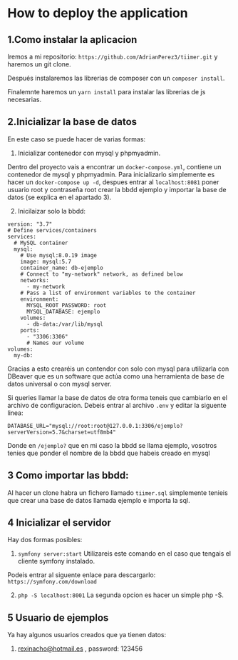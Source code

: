 # How to deploy the application

## 1.Como instalar la aplicacion

Iremos a mi repositorio: `https://github.com/AdrianPerez3/tiimer.git` y haremos un git clone.

Después instalaremos las librerias de composer con un `composer install`.

Finalemnte haremos un `yarn install` para instalar las librerias de js necesarias.

## 2.Inicializar la base de datos

En este caso se puede hacer de varias formas:

1. Inicializar contenedor con mysql y phpmyadmin.

Dentro del proyecto vais a encontrar un `docker-compose.yml`, contiene un contenedor de mysql y phpmyadmin.
Para inicializarlo simplemente es hacer un `docker-compose up -d`, despues entrar al `localhost:8081` poner usuario root y contraseña root
crear la bbdd ejemplo y importar la base de datos (se explica en el apartado 3).

2. Inicilaizar solo la bbdd:

```
version: "3.7"
# Define services/containers
services:
  # MySQL container
  mysql:
    # Use mysql:8.0.19 image
    image: mysql:5.7
    container_name: db-ejemplo
    # Connect to "my-network" network, as defined below
    networks:
      - my-network
    # Pass a list of environment variables to the container
    environment:
      MYSQL_ROOT_PASSWORD: root
      MYSQL_DATABASE: ejemplo
    volumes:
      - db-data:/var/lib/mysql
    ports:
      - "3306:3306"
      # Names our volume
volumes:
  my-db:
```

Gracias a esto crearéis un contendor con solo con mysql para utilizarla con DBeaver que es un software que actúa como 
una herramienta de base de datos universal o con mysql server.

Si queries llamar la base de datos de otra forma teneis que cambiarlo en el archivo de configuracion.
Debeis entrar al archivo `.env` y editar la siguente linea:

` DATABASE_URL="mysql://root:root@127.0.0.1:3306/ejemplo?serverVersion=5.7&charset=utf8mb4"
`

Donde en `/ejemplo?` que en mi caso la bbdd se llama ejemplo, vosotros tenies que ponder el nombre de la bbdd que habeis creado
en mysql

## 3 Como importar las bbdd:

Al hacer un clone habra un fichero llamado `tiimer.sql` simplemente tenieis que crear una base de datos
llamada ejemplo e importa la sql.

## 4 Inicializar el servidor

Hay dos formas posibles:

1. `symfony server:start`
Utilizareis este comando en el caso que tengais el cliente symfony instalado.

Podeis entrar al siguente enlace para descargarlo: 
`https://symfony.com/download`

2. `php -S localhost:8001`
La segunda opcion es hacer un simple php -S.


## 5 Usuario de ejemplos

Ya hay algunos usuarios creados que ya tienen datos:

1. rexinacho@hotmail.es , password: 123456
